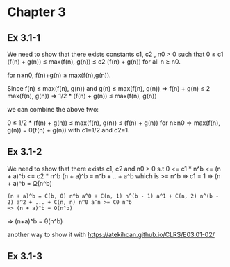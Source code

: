 
# Chapter 3

## Ex 3.1-1
We need to show that there exists constants c1, c2 , n0 > 0 such that
    0 ≤ c1 (f(n) + g(n)) ≤ max(f(n), g(n)) ≤ c2 (f(n) + g(n)) for all n ≥ n0.

for n≥n0, f(n)+g(n) ≥ max(f(n),g(n)).

Since f(n) ≤ max(f(n), g(n)) and g(n) ≤ max(f(n), g(n))
    => f(n) + g(n) ≤ 2 max(f(n), g(n)) => 1/2 * (f(n) + g(n)) ≤ max(f(n), g(n))

we can combine the above two:

0 ≤ 1/2 * (f(n) + g(n)) ≤ max(f(n), g(n)) ≤ (f(n) + g(n)) for n≥n0
=> max(f(n), g(n)) = θ(f(n) + g(n)) with c1=1/2 and c2=1.

## Ex 3.1-2
We need to show that there exists c1, c2 and n0 > 0 s.t
    0 <= c1 * n^b <= (n + a)^b <= c2 * n^b
    (n + a)^b = n^b + .. + a^b which is >= n^b => c1 = 1 => (n + a)^b = Ω(n^b)

    (n + a)^b = C(b, 0) n^b a^0 + C(n, 1) n^(b - 1) a^1 + C(n, 2) n^(b - 2) a^2 + ... + C(n, n) n^0 a^n >= C0 n^b
    => (n + a)^b = O(n^b)

=> (n+a)^b = θ(n^b)

another way to show it with https://atekihcan.github.io/CLRS/E03.01-02/

## Ex 3.1-3

